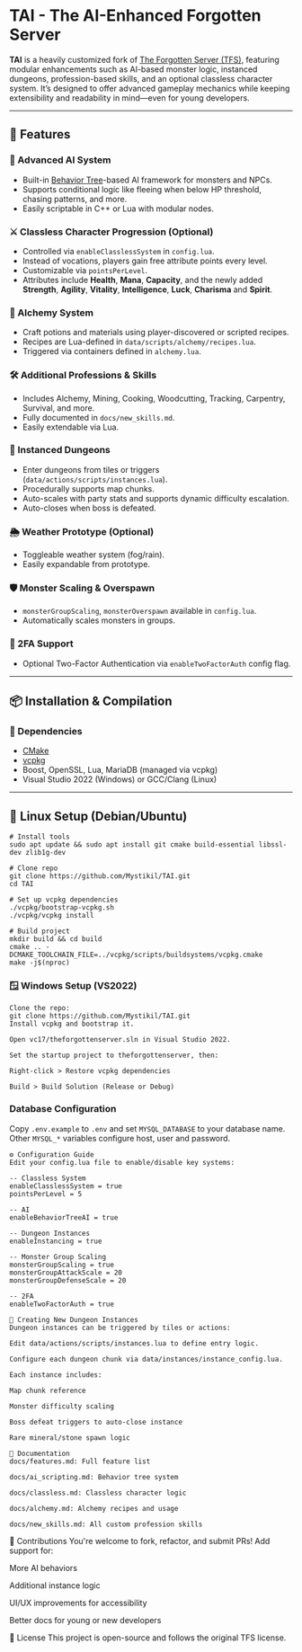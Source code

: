 # TAI - The AI-Enhanced Forgotten Server

**TAI** is a heavily customized fork of [The Forgotten Server (TFS)](https://github.com/otland/forgottenserver), featuring modular enhancements such as AI-based monster logic, instanced dungeons, profession-based skills, and an optional classless character system. It’s designed to offer advanced gameplay mechanics while keeping extensibility and readability in mind—even for young developers.

---

## 🚀 Features

### 🧠 Advanced AI System
- Built-in [Behavior Tree](docs/ai_scripting.md)-based AI framework for monsters and NPCs.
- Supports conditional logic like fleeing when below HP threshold, chasing patterns, and more.
- Easily scriptable in C++ or Lua with modular nodes.

### ⚔️ Classless Character Progression (Optional)
- Controlled via `enableClasslessSystem` in `config.lua`.
- Instead of vocations, players gain free attribute points every level.
- Customizable via `pointsPerLevel`.
- Attributes include **Health**, **Mana**, **Capacity**, and the newly added
  **Strength**, **Agility**, **Vitality**, **Intelligence**, **Luck**, **Charisma**
  and **Spirit**.

### 🧪 Alchemy System
- Craft potions and materials using player-discovered or scripted recipes.
- Recipes are Lua-defined in `data/scripts/alchemy/recipes.lua`.
- Triggered via containers defined in `alchemy.lua`.

### 🛠 Additional Professions & Skills
- Includes Alchemy, Mining, Cooking, Woodcutting, Tracking, Carpentry, Survival, and more.
- Fully documented in `docs/new_skills.md`.
- Easily extendable via Lua.

### 🧩 Instanced Dungeons
- Enter dungeons from tiles or triggers (`data/actions/scripts/instances.lua`).
- Procedurally supports map chunks.
- Auto-scales with party stats and supports dynamic difficulty escalation.
- Auto-closes when boss is defeated.

### 🌦️ Weather Prototype (Optional)
- Toggleable weather system (fog/rain).
- Easily expandable from prototype.

### 🛡 Monster Scaling & Overspawn
- `monsterGroupScaling`, `monsterOverspawn` available in `config.lua`.
- Automatically scales monsters in groups.

### 🔐 2FA Support
- Optional Two-Factor Authentication via `enableTwoFactorAuth` config flag.

---

## 📦 Installation & Compilation

### 📍 Dependencies
- [CMake](https://cmake.org/)
- [vcpkg](https://github.com/microsoft/vcpkg)
- Boost, OpenSSL, Lua, MariaDB (managed via vcpkg)
- Visual Studio 2022 (Windows) or GCC/Clang (Linux)

---

## 🐧 Linux Setup (Debian/Ubuntu)

```
# Install tools
sudo apt update && sudo apt install git cmake build-essential libssl-dev zlib1g-dev

# Clone repo
git clone https://github.com/Mystikil/TAI.git
cd TAI

# Set up vcpkg dependencies
./vcpkg/bootstrap-vcpkg.sh
./vcpkg/vcpkg install

# Build project
mkdir build && cd build
cmake .. -DCMAKE_TOOLCHAIN_FILE=../vcpkg/scripts/buildsystems/vcpkg.cmake
make -j$(nproc)
```

### 🪟 Windows Setup (VS2022)
```
Clone the repo:
git clone https://github.com/Mystikil/TAI.git
Install vcpkg and bootstrap it.

Open vc17/theforgottenserver.sln in Visual Studio 2022.

Set the startup project to theforgottenserver, then:

Right-click > Restore vcpkg dependencies

Build > Build Solution (Release or Debug)
```
### Database Configuration
Copy `.env.example` to `.env` and set `MYSQL_DATABASE` to your database name. Other `MYSQL_*` variables configure host, user and password.

```
⚙️ Configuration Guide
Edit your config.lua file to enable/disable key systems:

-- Classless System
enableClasslessSystem = true
pointsPerLevel = 5

-- AI
enableBehaviorTreeAI = true

-- Dungeon Instances
enableInstancing = true

-- Monster Group Scaling
monsterGroupScaling = true
monsterGroupAttackScale = 20
monsterGroupDefenseScale = 20

-- 2FA
enableTwoFactorAuth = true
```
```
🧪 Creating New Dungeon Instances
Dungeon instances can be triggered by tiles or actions:

Edit data/actions/scripts/instances.lua to define entry logic.

Configure each dungeon chunk via data/instances/instance_config.lua.

Each instance includes:

Map chunk reference

Monster difficulty scaling

Boss defeat triggers to auto-close instance

Rare mineral/stone spawn logic
```
```
📄 Documentation
docs/features.md: Full feature list

docs/ai_scripting.md: Behavior tree system

docs/classless.md: Classless character logic

docs/alchemy.md: Alchemy recipes and usage

docs/new_skills.md: All custom profession skills
```

🤝 Contributions
You're welcome to fork, refactor, and submit PRs! Add support for:

More AI behaviors

Additional instance logic

UI/UX improvements for accessibility

Better docs for young or new developers

📜 License
This project is open-source and follows the original TFS license.
